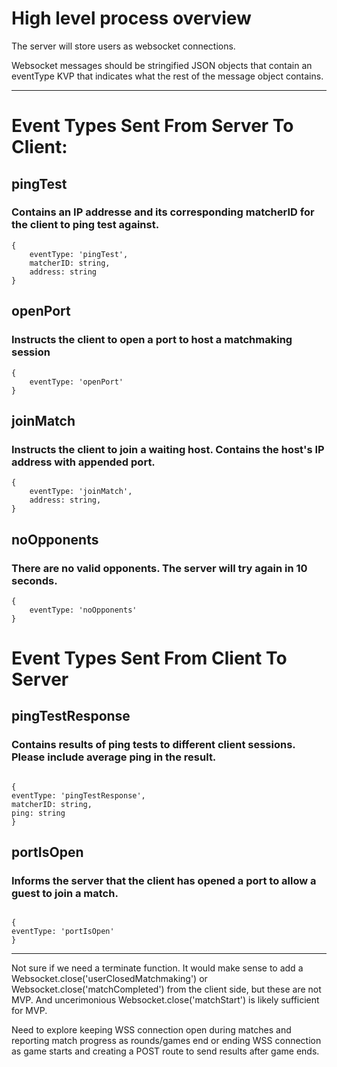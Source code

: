 # High level process overview

The server will store users as websocket connections.

Websocket messages should be stringified JSON objects that contain an eventType KVP that indicates what the rest of the message object contains.

---

# Event Types Sent From Server To Client:

## **pingTest**

### Contains an IP addresse and its corresponding matcherID for the client to ping test against.

```
{
    eventType: 'pingTest',
    matcherID: string,
    address: string
}
```

## **openPort**

### Instructs the client to open a port to host a matchmaking session

```
{
    eventType: 'openPort'
}
```

## **joinMatch**

### Instructs the client to join a waiting host. Contains the host's IP address with appended port.

```
{
    eventType: 'joinMatch',
    address: string,
}
```

## noOpponents

### There are no valid opponents. The server will try again in 10 seconds.

```
{
    eventType: 'noOpponents'
}
```

# Event Types Sent From Client To Server

## **pingTestResponse**

### Contains results of ping tests to different client sessions. Please include average ping in the result.

```

{
eventType: 'pingTestResponse',
matcherID: string,
ping: string
}

```

## **portIsOpen**

### Informs the server that the client has opened a port to allow a guest to join a match.

```

{
eventType: 'portIsOpen'
}

```

---

Not sure if we need a terminate function. It would make sense to add a Websocket.close('userClosedMatchmaking') or Websocket.close('matchCompleted') from the client side, but these are not MVP. And uncerimonious Websocket.close('matchStart') is likely sufficient for MVP.

Need to explore keeping WSS connection open during matches and reporting match progress as rounds/games end or ending WSS connection as game starts and creating a POST route to send results after game ends.
